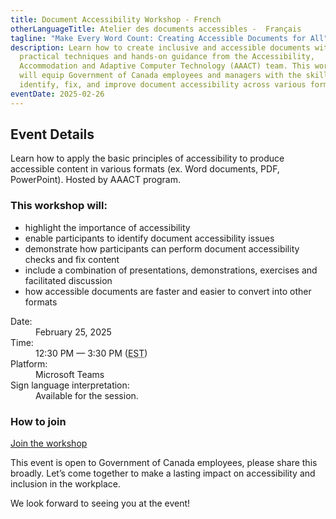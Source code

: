 ```yaml
---
title: Document Accessibility Workshop - French
otherLanguageTitle: Atelier des documents accessibles -  Français
tagline: "Make Every Word Count: Creating Accessible Documents for All"
description: Learn how to create inclusive and accessible documents with
  practical techniques and hands-on guidance from the Accessibility,
  Accommodation and Adaptive Computer Technology (AAACT) team. This workshop
  will equip Government of Canada employees and managers with the skills to
  identify, fix, and improve document accessibility across various formats.
eventDate: 2025-02-26
---
```

## Event Details

Learn how to apply the basic principles of accessibility to produce accessible content in various formats (ex. Word documents, PDF, PowerPoint). Hosted by AAACT program.

### This workshop will:

- highlight the importance of accessibility
- enable participants to identify document accessibility issues
- demonstrate how participants can perform document accessibility checks and fix content
- include a combination of presentations, demonstrations, exercises and facilitated discussion
- how accessible documents are faster and easier to convert into other formats

<dl>
  <dt>Date:</dt>
  <dd>February 25, 2025</dd>
  <dt>Time:</dt>
  <dd>12:30 PM &mdash; 3:30 PM (<abbr title="Eastern Standard Time">EST</abbr>)</dd>
  <dt>Platform:</dt>
  <dd>Microsoft Teams</dd>
  <dt>Sign language interpretation:</dt>
  <dd>Available for the session.</dd>
</dl>

### How to join

[Join the workshop](https://teams.microsoft.com/l/meetup-join/19%3ameeting_ZTVmZWVmZTQtMTZkMi00YTcxLThlZGYtY2RkNTY1M2Q5OTQ4%40thread.v2/0?context=%7b%22Tid%22%3a%22d05bc194-94bf-4ad6-ae2e-1db0f2e38f5e%22%2c%22Oid%22%3a%2257dd1933-e490-4a17-98c0-0c0176f7106a%22%7d)

This event is open to Government of Canada employees, please share this broadly. Let’s come together to make a lasting impact on accessibility and inclusion in the workplace.

We look forward to seeing you at the event!
